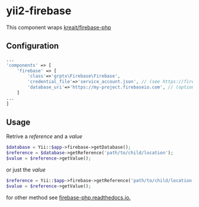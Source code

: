 # yii2-firebase

This component wraps [kreait/firebase-php](https://github.com/kreait/firebase-php/)

## Configuration

```php
...
'components' => [
    'firebase' => [
        'class'=>'grptx\Firebase\Firebase',
        'credential_file'=>'service_account.json', // (see https://firebase.google.com/docs/admin/setup#add_firebase_to_your_app)
        'database_uri'=>'https://my-project.firebaseio.com', // (optional)
    ]
...
]
```

## Usage

Retrive a _reference_ and a _value_
```php
$database = Yii::$app->firebase->getDatabase();
$reference = $database->getReference('path/to/child/location');
$value = $reference->getValue();
```

or just the _value_

```php
$reference = Yii::$app->firebase->getReference('path/to/child/location');
$value = $reference->getValue();
```

for other method see [firebase-php.readthedocs.io.](https://firebase-php.readthedocs.io/en/latest/realtime-database.html)